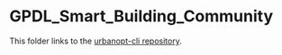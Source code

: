 # GPDL_Smart_Building_Community

This folder links to the [urbanopt-cli repository](https://github.com/urbanopt/urbanopt-cli).
